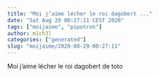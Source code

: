 ```yaml
---
title: "Moi j’aime lécher le roi dagobert ..."
date: "Sat Aug 29 00:27:11 CEST 2020"
tags: ["moijaime", "pipotron"]
author: m1ch3l
categories: ["generated"]
slug: "moijaime/2020-08-29-00:27:11"
---
```


Moi j’aime lécher le roi dagobert de toto
